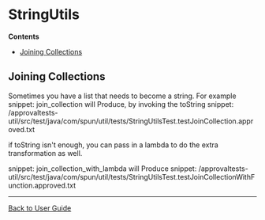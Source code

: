 <a id="top"></a>

# StringUtils



<!-- START doctoc generated TOC please keep comment here to allow auto update -->
<!-- DON'T EDIT THIS SECTION, INSTEAD RE-RUN doctoc TO UPDATE -->
**Contents**

- [Joining Collections](#joining-collections)

<!-- END doctoc generated TOC please keep comment here to allow auto update -->

## Joining Collections

Sometimes you have a list that needs to become a string.
For example
snippet: join_collection
will Produce, by invoking the toString
snippet: /approvaltests-util/src/test/java/com/spun/util/tests/StringUtilsTest.testJoinCollection.approved.txt

if toString isn't enough, you can pass in a lambda to do the extra transformation as well.

snippet: join_collection_with_lambda
will Produce
snippet: /approvaltests-util/src/test/java/com/spun/util/tests/StringUtilsTest.testJoinCollectionWithFunction.approved.txt

---

[Back to User Guide](README.md#top)
